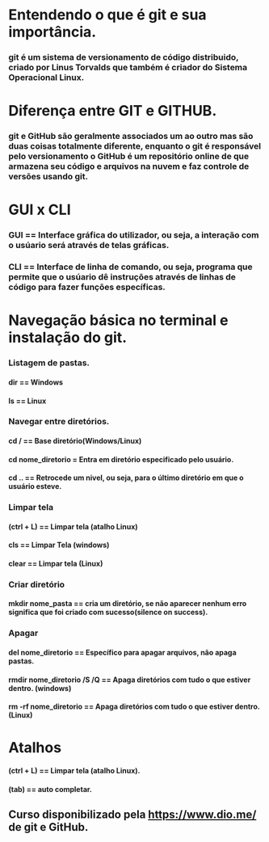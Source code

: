 # Entendendo o que é git e sua importância.

### git é um sistema de versionamento de código distribuido, criado por Linus Torvalds que também é criador do Sistema Operacional Linux. 

# Diferença entre GIT e GITHUB.

### git e GitHub são geralmente associados um ao outro mas são duas coisas totalmente diferente, enquanto o git é responsável pelo versionamento o GitHub é um repositório online de que armazena seu código e arquivos na nuvem e faz controle de versões usando git.

# GUI x CLI

### GUI == Interface gráfica do utilizador, ou seja, a interação com o usúario será através de telas gráficas.
### CLI == Interface de linha de comando, ou seja, programa que permite que o usúario dê instruções através de linhas de código para fazer funções específicas.

# Navegação básica no terminal e instalação do git.

### Listagem de pastas.

#### dir == Windows
#### ls == Linux

### Navegar entre diretórios.

#### cd / == Base diretório(Windows/Linux)
#### cd nome_diretorio = Entra em diretório especificado pelo usuário.
#### cd .. == Retrocede um nivel, ou seja, para o último diretório em que o usuário esteve.

### Limpar tela 

#### (ctrl + L) == Limpar tela (atalho Linux)
#### cls == Limpar Tela (windows)
#### clear == Limpar tela (Linux)

### Criar diretório

#### mkdir nome_pasta == cria um diretório, se não aparecer nenhum erro significa que foi criado com sucesso(silence on success).

### Apagar 

#### del nome_diretorio == Específico para apagar arquivos, não apaga pastas.        
#### rmdir nome_diretorio /S /Q == Apaga diretórios com tudo o que estiver dentro. (windows)   
#### rm -rf nome_diretorio == Apaga diretórios com tudo o que estiver dentro. (Linux)    




# Atalhos

#### (ctrl + L) == Limpar tela (atalho Linux).
#### (tab) == auto completar.


## Curso disponibilizado pela https://www.dio.me/ de git e GitHub.